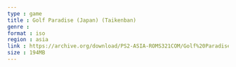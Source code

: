 ```yaml
---
type : game
title : Golf Paradise (Japan) (Taikenban)
genre : 
format : iso
region : asia
link : https://archive.org/download/PS2-ASIA-ROMS321COM/Golf%20Paradise%20%28Japan%29%20%28Taikenban%29.7z
size : 194MB
---
```

